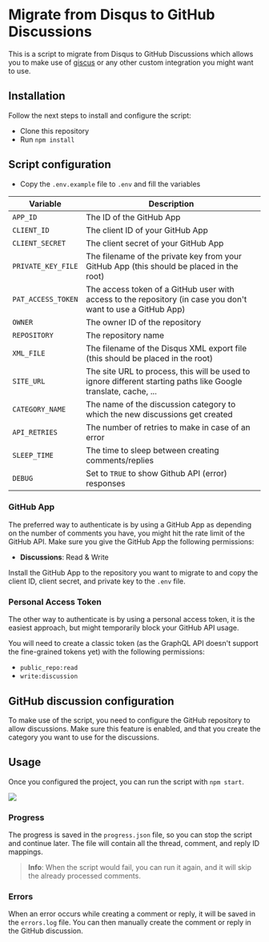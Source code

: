 # Migrate from Disqus to GitHub Discussions

This is a script to migrate from Disqus to GitHub Discussions which allows you to make use of [giscus](https://giscus.app/) or any other custom integration you might want to use.

## Installation

Follow the next steps to install and configure the script:

- Clone this repository
- Run `npm install`

## Script configuration

- Copy the `.env.example` file to `.env` and fill the variables

| Variable | Description |
| --- | --- |
| `APP_ID` | The ID of the GitHub App |
| `CLIENT_ID` | The client ID of your GitHub App |
| `CLIENT_SECRET` | The client secret of your GitHub App |
| `PRIVATE_KEY_FILE` | The filename of the private key from your GitHub App (this should be placed in the root) |
| `PAT_ACCESS_TOKEN` | The access token of a GitHub user with access to the repository (in case you don't want to use a GitHub App) |
| `OWNER` | The owner ID of the repository |
| `REPOSITORY` | The repository name |
| `XML_FILE` | The filename of the Disqus XML export file (this should be placed in the root) |
| `SITE_URL` | The site URL to process, this will be used to ignore different starting paths like Google translate, cache, ... |
| `CATEGORY_NAME` | The name of the discussion category to which the new discussions get created |
| `API_RETRIES` | The number of retries to make in case of an error |
| `SLEEP_TIME` | The time to sleep between creating comments/replies |
| `DEBUG` | Set to `TRUE` to show Github API (error) responses |

### GitHub App

The preferred way to authenticate is by using a GitHub App as depending on the number of comments you have, you might hit the rate limit of the GitHub API. Make sure you give the GitHub App the following permissions:

- **Discussions**: Read & Write

Install the GitHub App to the repository you want to migrate to and copy the client ID, client secret, and private key to the `.env` file.

### Personal Access Token

The other way to authenticate is by using a personal access token, it is the easiest approach, but might temporarily block your GitHub API usage.

You will need to create a classic token (as the GraphQL API doesn't support the fine-grained tokens yet) with the following permissions:

- `public_repo:read`
- `write:discussion`

## GitHub discussion configuration

To make use of the script, you need to configure the GitHub repository to allow discussions. Make sure this feature is enabled, and that you create the category you want to use for the discussions.

## Usage

Once you configured the project, you can run the script with `npm start`.

![](./assets/output.png)

### Progress

The progress is saved in the `progress.json` file, so you can stop the script and continue later. The file will contain all the thread, comment, and reply ID mappings.

> **Info**: When the script would fail, you can run it again, and it will skip the already processed comments.

### Errors

When an error occurs while creating a comment or reply, it will be saved in the `errors.log` file. You can then manually create the comment or reply in the GitHub discussion.